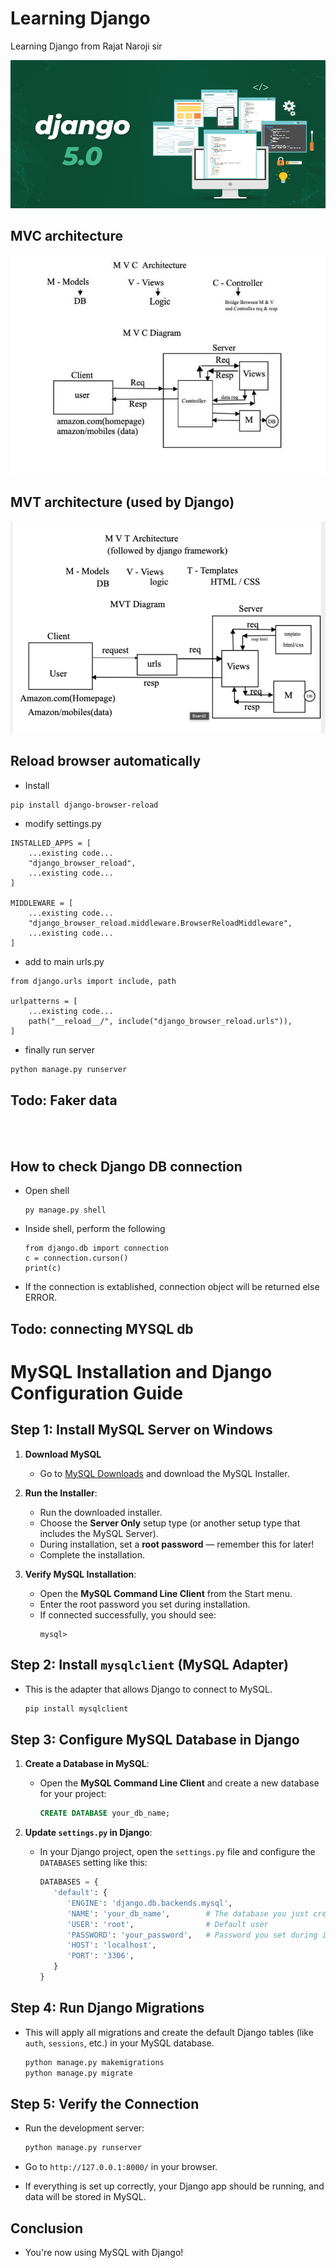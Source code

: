 # Learning Django

Learning Django from Rajat Naroji sir

![](./Django%205.png)

## MVC architecture 
![](./MVCbysir.jpg)


## MVT architecture (used by Django)
![](./MVTbysir.png)

## Reload browser automatically

- Install

```batch
pip install django-browser-reload
```

- modify settings.py

```django
INSTALLED_APPS = [
    ...existing code...
    "django_browser_reload",
    ...existing code...
]

MIDDLEWARE = [
    ...existing code...
    "django_browser_reload.middleware.BrowserReloadMiddleware",
    ...existing code...
]
```

- add to main urls.py

```django
from django.urls import include, path

urlpatterns = [
    ...existing code...
    path("__reload__/", include("django_browser_reload.urls")),
]
```

- finally run server

```python
python manage.py runserver
```

## Todo: Faker data

<br><br>

## How to check Django DB connection

- Open shell

   ```django
   py manage.py shell
   ```
- Inside shell, perform the following

   ```
   from django.db import connection
   c = connection.curson()
   print(c)
   ```
- If the connection is extablished, connection object will be returned else ERROR.

## Todo: connecting MYSQL db

# MySQL Installation and Django Configuration Guide

## Step 1: Install MySQL Server on Windows

1. **Download MySQL**
   - Go to [MySQL Downloads](https://dev.mysql.com/downloads/installer/) and download the MySQL Installer.

2. **Run the Installer**:
   - Run the downloaded installer.
   - Choose the **Server Only** setup type (or another setup type that includes the MySQL Server).
   - During installation, set a **root password** — remember this for later!
   - Complete the installation.

3. **Verify MySQL Installation**:
   - Open the **MySQL Command Line Client** from the Start menu.
   - Enter the root password you set during installation.
   - If connected successfully, you should see:
     ```
     mysql>
     ```

## Step 2: Install `mysqlclient` (MySQL Adapter)

- This is the adapter that allows Django to connect to MySQL.

   ```bash
   pip install mysqlclient
   ```

## Step 3: Configure MySQL Database in Django

1. **Create a Database in MySQL**:

   - Open the **MySQL Command Line Client** and create a new database for your project:
     
      ```sql
      CREATE DATABASE your_db_name;
      ```

2. **Update `settings.py` in Django**:

   - In your Django project, open the `settings.py` file and configure the `DATABASES` setting like this:

      ```python
      DATABASES = {
         'default': {
            'ENGINE': 'django.db.backends.mysql',
            'NAME': 'your_db_name',        # The database you just created
            'USER': 'root',                # Default user
            'PASSWORD': 'your_password',   # Password you set during installation
            'HOST': 'localhost',
            'PORT': '3306',
         }
      }
      ```

## Step 4: Run Django Migrations

- This will apply all migrations and create the default Django tables (like `auth`, `sessions`, etc.) in your MySQL database.

   ```bash
   python manage.py makemigrations
   python manage.py migrate
   ```

## Step 5: Verify the Connection

- Run the development server:

   ```bash
   python manage.py runserver
   ```

- Go to `http://127.0.0.1:8000/` in your browser.

- If everything is set up correctly, your Django app should be running, and data will be stored in MySQL.

## Conclusion

- You're now using MySQL with Django!